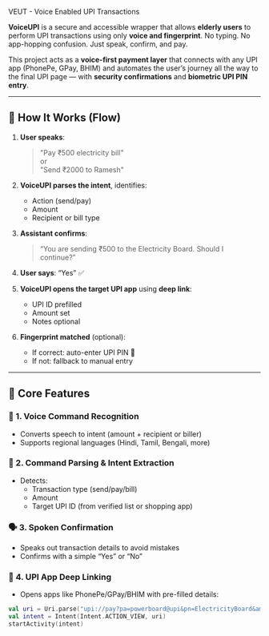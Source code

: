 VEUT - Voice Enabled UPI Transactions

**VoiceUPI** is a secure and accessible wrapper that allows **elderly users** to perform UPI transactions using only **voice and fingerprint**. No typing. No app-hopping confusion. Just speak, confirm, and pay.

This project acts as a **voice-first payment layer** that connects with any UPI app (PhonePe, GPay, BHIM) and automates the user’s journey all the way to the final UPI page — with **security confirmations** and **biometric UPI PIN entry**.

---

## 🧠 How It Works (Flow)

1. **User speaks**:  
   > "Pay ₹500 electricity bill"  
   > or  
   > "Send ₹2000 to Ramesh"

2. **VoiceUPI parses the intent**, identifies:
   - Action (send/pay)
   - Amount
   - Recipient or bill type

3. **Assistant confirms**:  
   > “You are sending ₹500 to the Electricity Board. Should I continue?”

4. **User says**: “Yes” ✅

5. **VoiceUPI opens the target UPI app** using **deep link**:
   - UPI ID prefilled
   - Amount set
   - Notes optional

6. **Fingerprint matched** (optional):
   - If correct: auto-enter UPI PIN 🔐
   - If not: fallback to manual entry

---

## 🔑 Core Features

### 🎤 1. Voice Command Recognition
- Converts speech to intent (amount + recipient or biller)
- Supports regional languages (Hindi, Tamil, Bengali, more)

### 🧠 2. Command Parsing & Intent Extraction
- Detects:
  - Transaction type (send/pay/bill)
  - Amount
  - Target UPI ID (from verified list or shopping app)

### 🗣️ 3. Spoken Confirmation
- Speaks out transaction details to avoid mistakes
- Confirms with a simple “Yes” or “No”

### 🔗 4. UPI App Deep Linking
- Opens apps like PhonePe/GPay/BHIM with pre-filled details:
```kotlin
val uri = Uri.parse("upi://pay?pa=powerboard@upi&pn=ElectricityBoard&am=500")
val intent = Intent(Intent.ACTION_VIEW, uri)
startActivity(intent)

